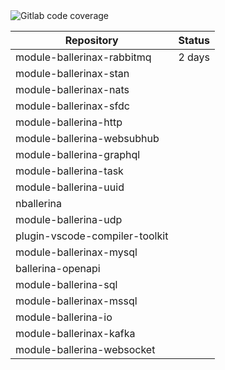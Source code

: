 <img alt="Gitlab code coverage" src="https://img.shields.io/gitlab/coverage/Chamodii/ballerina-release/master">

<table class="tg">
<thead>
  <tr>
    <th class="tg-a6va">Repository</th>
    <th class="tg-a6va">Status</th>
  </tr>
</thead>
<tbody>
  <tr>
    <td class="tg-2fdn">module-ballerinax-rabbitmq</td>
    <td class="tg-2fdn">2 days</td>
  </tr>
  <tr>
    <td class="tg-2fdn">module-ballerinax-stan</td>
    <td class="tg-2fdn"></td>
  </tr>
  <tr>
    <td class="tg-2fdn">module-ballerinax-nats</td>
    <td class="tg-2fdn"></td>
  </tr>
  <tr>
    <td class="tg-2fdn">module-ballerinax-sfdc</td>
    <td class="tg-2fdn"></td>
  </tr>
  <tr>
    <td class="tg-2fdn">module-ballerina-http</td>
    <td class="tg-2fdn"></td>
  </tr>
  <tr>
    <td class="tg-2fdn">module-ballerina-websubhub</td>
    <td class="tg-2fdn"></td>
  </tr>
  <tr>
    <td class="tg-2fdn">module-ballerina-graphql</td>
    <td class="tg-2fdn"></td>
  </tr>
  <tr>
    <td class="tg-2fdn">module-ballerina-task</td>
    <td class="tg-2fdn"></td>
  </tr>
  <tr>
    <td class="tg-2fdn">module-ballerina-uuid</td>
    <td class="tg-2fdn"></td>
  </tr>
  <tr>
    <td class="tg-2fdn">nballerina</td>
    <td class="tg-2fdn"></td>
  </tr>
  <tr>
    <td class="tg-2fdn">module-ballerina-udp</td>
    <td class="tg-2fdn"></td>
  </tr>
  <tr>
    <td class="tg-2fdn">plugin-vscode-compiler-toolkit</td>
    <td class="tg-2fdn"></td>
  </tr>
  <tr>
    <td class="tg-2fdn">module-ballerinax-mysql</td>
    <td class="tg-2fdn"></td>
  </tr>
  <tr>
    <td class="tg-2fdn">ballerina-openapi</td>
    <td class="tg-2fdn"></td>
  </tr>
  <tr>
    <td class="tg-2fdn">module-ballerina-sql</td>
    <td class="tg-2fdn"></td>
  </tr>
  <tr>
    <td class="tg-2fdn">module-ballerinax-mssql</td>
    <td class="tg-2fdn"></td>
  </tr>
  <tr>
    <td class="tg-2fdn">module-ballerina-io</td>
    <td class="tg-2fdn"></td>
  </tr>
  <tr>
    <td class="tg-2fdn">module-ballerinax-kafka</td>
    <td class="tg-2fdn"></td>
  </tr>
  <tr>
    <td class="tg-2fdn">module-ballerina-websocket</td>
    <td class="tg-2fdn"></td>
  </tr>
</tbody>
</table>
